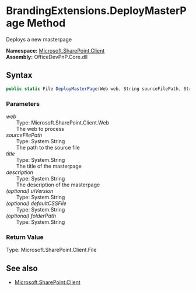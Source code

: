 # BrandingExtensions.DeployMasterPage Method  
Deploys a new masterpage  

**Namespace:** [Microsoft.SharePoint.Client](Microsoft.SharePoint.Client.md)  
**Assembly:** OfficeDevPnP.Core.dll  
## Syntax
```C#
public static File DeployMasterPage(Web web, String sourceFilePath, String title, String description, String uiVersion, String defaultCSSFile, String folderPath)
```
### Parameters
*web*  
&emsp;&emsp;Type: Microsoft.SharePoint.Client.Web  
&emsp;&emsp;The web to process  
*sourceFilePath*  
&emsp;&emsp;Type: System.String  
&emsp;&emsp;The path to the source file  
*title*  
&emsp;&emsp;Type: System.String  
&emsp;&emsp;The title of the masterpage  
*description*  
&emsp;&emsp;Type: System.String  
&emsp;&emsp;The description of the masterpage  
*(optional) uiVersion*  
&emsp;&emsp;Type: System.String  
*(optional) defaultCSSFile*  
&emsp;&emsp;Type: System.String  
*(optional) folderPath*  
&emsp;&emsp;Type: System.String  
### Return Value
Type: Microsoft.SharePoint.Client.File  

## See also
- [Microsoft.SharePoint.Client](Microsoft.SharePoint.Client.md)
